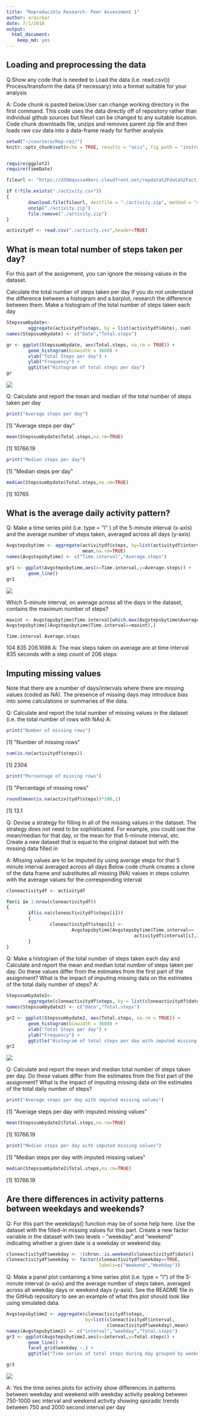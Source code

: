 ```yaml
---
title: "Reproducible Research: Peer Assessment 1"
author: arairkar
date: 7/1/2018
output: 
  html_document: 
    keep_md: yes
---
```



## Loading and preprocessing the data
Q:Show any code that is needed to
Load the data (i.e. read.csv())
Process/transform the data (if necessary) into a format suitable for your analysis

A: Code chunk is pasted below.User can change working directory in the first command. 
This code uses the data directly off of repository rather than individual github sources but fileurl can be changed to any suitable location. 
Code chunk downloads file, unzips and removes parent zip file and then loads raw csv data into a data-frame ready for further analysis


```r
setwd("~/coursera/Rep-rez/")
knitr::opts_chunk$set(echo = TRUE, results = "asis", fig.path = "instructions_fig/", warning = FALSE, message = FALSE)


require(ggplot2)
require(timeDate)

fileurl <- "https://d396qusza40orc.cloudfront.net/repdata%2Fdata%2Factivity.zip"

if (!file.exists("./activity.csv"))
{
        download.file(fileurl, destfile = "./activity.zip", method = "curl")
        unzip("./activity.zip")
        file.remove("./activity.zip")
}

activitydf <- read.csv("./activity.csv",header=TRUE)
```

## What is mean total number of steps taken per day?
For this part of the assignment, you can ignore the missing values in the dataset.

Calculate the total number of steps taken per day
If you do not understand the difference between a histogram and a barplot, research the difference between them. Make a histogram of the total number of steps taken each day



```r
Stepssumbydate<-
        aggregate(activitydf$steps, by = list(activitydf$date), sum)
names(Stepssumbydate) <- c("Date","Total.steps")

gr <- ggplot(Stepssumbydate, aes(Total.steps, na.rm = TRUE)) +
        geom_histogram(binwidth = 3600) +
        xlab("Total Steps per day") +
        ylab("Frequency") +
        ggtitle("Histogram of total steps per day")
gr
```

![](instructions_fig/unnamed-chunk-2-1.png)<!-- -->

Q: Calculate and report the mean and median of the total number of steps taken per day


```r
print("Average steps per day")
```

[1] "Average steps per day"

```r
mean(Stepssumbydate$Total.steps,na.rm=TRUE)
```

[1] 10766.19

```r
print("Median steps per day")
```

[1] "Median steps per day"

```r
median(Stepssumbydate$Total.steps,na.rm=TRUE)
```

[1] 10765

## What is the average daily activity pattern?
Q: Make a time series plot (i.e. type = "l" ) of the 5-minute interval (x-axis) and the average number of steps taken, averaged across all days (y-axis)


```r
Avgstepsbytime <- aggregate(activitydf$steps, by=list(activitydf$interval),
                            mean,na.rm=TRUE)
names(Avgstepsbytime) <- c("Time.interval","Average.steps")

gr1 <- ggplot(Avgstepsbytime,aes(x=Time.interval,y=Average.steps)) + 
        geom_line()
gr1
```

![](instructions_fig/unnamed-chunk-4-1.png)<!-- -->

Which 5-minute interval, on average across all the days in the dataset, contains the maximum number of steps?

```r
maxint <- Avgstepsbytime$Time.interval[which.max(Avgstepsbytime$Average.steps)]
Avgstepsbytime[(Avgstepsbytime$Time.interval==maxint),]
```

    Time.interval Average.steps
104           835      206.1698
A: The max steps taken on average are at time interval 835 seconds with a step count of 206 steps

## Imputing missing values
Note that there are a number of days/intervals where there are missing values (coded as NA). The presence of missing days may introduce bias into some calculations or summaries of the data.

Q: Calculate and report the total number of missing values in the dataset (i.e. the total number of rows with NAs)
A: 

```r
print("Number of missing rows")
```

[1] "Number of missing rows"

```r
sum(is.na(activitydf$steps))
```

[1] 2304

```r
print("Percentage of missing rows")
```

[1] "Percentage of missing rows"

```r
round(mean(is.na(activitydf$steps))*100,1)
```

[1] 13.1

Q: Devise a strategy for filling in all of the missing values in the dataset. The strategy does not need to be sophisticated. For example, you could use the mean/median for that day, or the mean for that 5-minute interval, etc.
Create a new dataset that is equal to the original dataset but with the missing data filled in

A: Missing values are to be imputed by using average steps for that 5 minute interval averaged across all days
Below code chunk creates a clone of the data frame and substitutes all missing (NA) values in steps column with the average values for the corresponding interval

```r
cloneactivitydf <- activitydf

for(i in 1:nrow(cloneactivitydf))
{
        if(is.na(cloneactivitydf$steps[i]))
        {
                cloneactivitydf$steps[i] <- 
                        Avgstepsbytime[Avgstepsbytime$Time.interval== 
                                               activitydf$interval[i],2]
        }
}
```
Q: Make a histogram of the total number of steps taken each day and Calculate and report the mean and median total number of steps taken per day. Do these values differ from the estimates from the first part of the assignment? What is the impact of imputing missing data on the estimates of the total daily number of steps?
A:

```r
Stepssumbydate2<-
        aggregate(cloneactivitydf$steps, by = list(cloneactivitydf$date), sum)
names(Stepssumbydate2) <- c("Date","Total.steps")

gr2 <- ggplot(Stepssumbydate2, aes(Total.steps, na.rm = TRUE)) +
        geom_histogram(binwidth = 3600) +
        xlab("Total Steps per day") +
        ylab("Frequency") +
        ggtitle("Histogram of total steps per day with imputed missing values")
gr2
```

![](instructions_fig/unnamed-chunk-8-1.png)<!-- -->

Q: Calculate and report the mean and median total number of steps taken per day. Do these values differ from the estimates from the first part of the assignment? What is the impact of imputing missing data on the estimates of the total daily number of steps?


```r
print("Average steps per day with imputed missing values")
```

[1] "Average steps per day with imputed missing values"

```r
mean(Stepssumbydate2$Total.steps,na.rm=TRUE)
```

[1] 10766.19

```r
print("Median steps per day with imputed missing values")
```

[1] "Median steps per day with imputed missing values"

```r
median(Stepssumbydate2$Total.steps,na.rm=TRUE)
```

[1] 10766.19

## Are there differences in activity patterns between weekdays and weekends?
Q: For this part the weekdays() function may be of some help here. Use the dataset with the filled-in missing values for this part.
Create a new factor variable in the dataset with two levels – “weekday” and “weekend” indicating whether a given date is a weekday or weekend day.

```r
cloneactivitydf$weekday <- !(chron::is.weekend(cloneactivitydf$date))
cloneactivitydf$weekday <- factor(cloneactivitydf$weekday==TRUE,
                                  labels=c("Weekend","Weekday"))
```

Q: Make a panel plot containing a time series plot (i.e. 
type = "l") of the 5-minute interval (x-axis) and the average number of steps taken, averaged across all weekday days or weekend days (y-axis). See the README file in the GitHub repository to see an example of what this plot should look like using simulated data.

```r
Avgstepsbytime2 <- aggregate(cloneactivitydf$steps, 
                             by=list(cloneactivitydf$interval,
                                     cloneactivitydf$weekday),mean)
names(Avgstepsbytime2) <- c("interval","weekday","Total.steps")
gr3 <- ggplot(Avgstepsbytime2,aes(x=interval,y=Total.steps)) + 
        geom_line() +
        facet_grid(weekday ~.) +
        ggtitle("Time series of total steps during day grouped by weekday/weekend")

gr3
```

![](instructions_fig/unnamed-chunk-11-1.png)<!-- -->

A: Yes the time series plots for activity show differences in patterns between weekday and weekend with weekday activity peaking between 750-1000 sec interval and weekend activity showing sporadic trends between 750 and 2000 second interval per day
